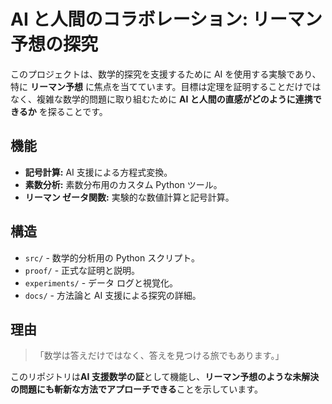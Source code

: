 # AI と人間のコラボレーション: リーマン予想の探究

このプロジェクトは、数学的探究を支援するために AI を使用する実験であり、特に **リーマン予想** に焦点を当てています。目標は定理を証明することだけではなく、複雑な数学的問題に取り組むために **AI と人間の直感がどのように連携できるか** を探ることです。

## 機能
- **記号計算:** AI 支援による方程式変換。
- **素数分析:** 素数分布用のカスタム Python ツール。
- **リーマン ゼータ関数:** 実験的な数値計算と記号計算。

## 構造
- `src/` - 数学的分析用の Python スクリプト。
- `proof/` - 正式な証明と説明。
- `experiments/` - データ ログと視覚化。
- `docs/` - 方法論と AI 支援による探究の詳細。

## 理由
> 「数学は答えだけではなく、答えを見つける旅でもあります。」

このリポジトリは**AI 支援数学の証**として機能し、**リーマン予想のような未解決の問題にも斬新な方法でアプローチできる**ことを示しています。
